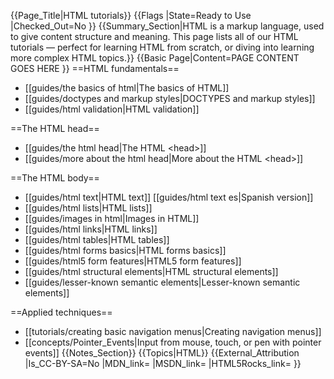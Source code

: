{{Page_Title|HTML tutorials}}
{{Flags
|State=Ready to Use
|Checked_Out=No
}}
{{Summary_Section|HTML is a markup language, used to give content structure and meaning. This page lists all of our HTML tutorials — perfect for learning HTML from scratch, or diving into learning more complex HTML topics.}}
{{Basic Page|Content=PAGE CONTENT GOES HERE
}}
==HTML fundamentals==

* [[guides/the basics of html|The basics of HTML]]
* [[guides/doctypes and markup styles|DOCTYPES and markup styles]]
* [[guides/html validation|HTML validation]]

==The HTML head==

* [[guides/the html head|The HTML &lt;head&gt;]]
* [[guides/more about the html head|More about the HTML &lt;head&gt;]]

==The HTML body==

* [[guides/html text|HTML text]] [[guides/html text es|Spanish version]]
* [[guides/html lists|HTML lists]]
* [[guides/images in html|Images in HTML]]
* [[guides/html links|HTML links]]
* [[guides/html tables|HTML tables]]
* [[guides/html forms basics|HTML forms basics]]
* [[guides/html5 form features|HTML5 form features]]
* [[guides/html structural elements|HTML structural elements]]
* [[guides/lesser-known semantic elements|Lesser-known semantic elements]]

==Applied techniques==

* [[tutorials/creating basic navigation menus|Creating navigation menus]]
* [[concepts/Pointer_Events|Input from mouse, touch, or pen with pointer events]]
{{Notes_Section}}
{{Topics|HTML}}
{{External_Attribution
|Is_CC-BY-SA=No
|MDN_link=
|MSDN_link=
|HTML5Rocks_link=
}}